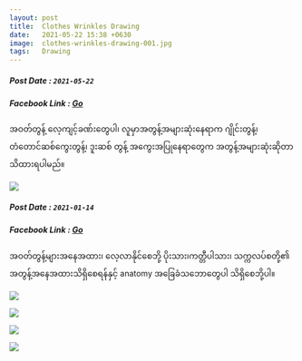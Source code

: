 ```yaml
---
layout: post
title:  Clothes Wrinkles Drawing
date:   2021-05-22 15:38 +0630
image:  clothes-wrinkles-drawing-001.jpg
tags:   Drawing
---
```

##### Post Date : `2021-05-22`
##### Facebook Link : [Go](https://www.facebook.com/groups/243207936740930/posts/397593904635665/)
အဝတ်တွန့် လေ့ကျင့်ခဏ်းတွေပါ၊ လူမှာအတွန့်အများဆုံးနေရာက ဂျိုင်းတွန့်၊ တံတောင်ဆစ်ကွေးတွန့်၊ ဒူးဆစ် တွန့် အကွေးအပြုနေရာတွေက အတွန့်အများဆုံးဆိုတာ သိထားရပါမည်။

![]({{site.baseurl}}/img/clothes-wrinkles-drawing/001.jpg)


##### Post Date : `2021-01-14`
##### Facebook Link : [Go](https://www.facebook.com/groups/243207936740930/permalink/335215650873491/)
အဝတ်တွန့်များအနေအထား၊ လေ့လာနိုင်စေဘို့ ပိုးသား၊ကတ္တီပါသား၊ သက္ကလပ်စတို့၏ အတွန့်အနေအထားသိရှိစေရန်နှင့် anatomy အခြေခံသဘောတွေပါ သိရှိစေဘို့ပါ။

![]({{site.baseurl}}/img/clothes-wrinkles-drawing/002.jpg)

![]({{site.baseurl}}/img/clothes-wrinkles-drawing/003.jpg)

![]({{site.baseurl}}/img/clothes-wrinkles-drawing/004.jpg)

![]({{site.baseurl}}/img/clothes-wrinkles-drawing/005.jpg)

